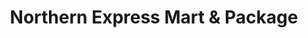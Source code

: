 ---
title: "Northern Express Mart & Package"
url: /piedmont/northern-express-mart-and-package/
shop: alcohol
---